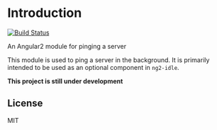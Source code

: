 # Introduction
[![Build Status](https://travis-ci.org/HackedByChinese/ng2-keepalive.svg?branch=master)](https://travis-ci.org/HackedByChinese/ng2-keepalive)

An Angular2 module for pinging a server

This module is used to ping a server in the background. It is primarily intended to be used as an optional component in `ng2-idle`.

**This project is still under development**

## License

MIT
